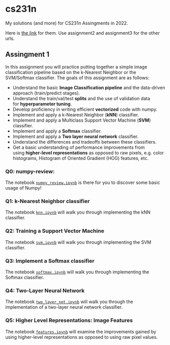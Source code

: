 # cs231n

My solutions (and more) for CS231n Assingments in 2022.

Here is [the link](https://cs231n.github.io/assignments2022/assignment1/) for them. Use assignment2 and assignment3 for the other urls.

## Assingment 1

In this assignment you will practice putting together a simple image classification pipeline based on the k-Nearest Neighbor or the SVM/Softmax classifier. The goals of this assignment are as follows:

- Understand the basic **Image Classification pipeline** and the data-driven approach (train/predict stages).
- Understand the train/val/test **splits** and the use of validation data for **hyperparameter tuning**.
- Develop proficiency in writing efficient **vectorized** code with numpy.
- Implement and apply a k-Nearest Neighbor (**kNN**) classifier.
- Implement and apply a Multiclass Support Vector Machine (**SVM**) classifier.
- Implement and apply a **Softmax** classifier.
- Implement and apply a **Two layer neural network** classifier.
- Understand the differences and tradeoffs between these classifiers.
- Get a basic understanding of performance improvements from using **higher-level representations** as opposed to raw pixels, e.g. color histograms, Histogram of Oriented Gradient (HOG) features, etc.

### Q0: numpy-review:
The notebook [`numpy_review.ipynb`](https://github.com/kantarcise/cs231n/blob/main/assignment1/numpy_review.ipynb) is there for you to discover some basic usage of Numpy!

### Q1: k-Nearest Neighbor classifier
The notebook [`knn.ipynb`](https://github.com/kantarcise/cs231n/blob/main/assignment1/knn.ipynb) will walk you through implementing the kNN classifier.

### Q2: Training a Support Vector Machine
The notebook [`svm.ipynb`](https://github.com/kantarcise/cs231n/blob/main/assignment1/svm.ipynb) will walk you through implementing the SVM classifier.

### Q3: Implement a Softmax classifier
The notebook [`softmax.ipynb`](https://github.com/kantarcise/cs231n/blob/main/assignment1/softmax.ipynb) will walk you through implementing the Softmax classifier.

### Q4: Two-Layer Neural Network
The notebook [`two_layer_net.ipynb`](https://github.com/kantarcise/cs231n/blob/main/assignment1/two_layer_net.ipynb) will walk you through the implementation of a two-layer neural network classifier.

### Q5: Higher Level Representations: Image Features
The notebook [`features.ipynb`](https://github.com/kantarcise/cs231n/blob/main/assignment1/features.ipynb) will examine the improvements gained by using higher-level representations as opposed to using raw pixel values.
